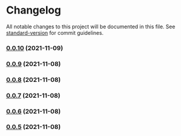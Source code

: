 # Changelog

All notable changes to this project will be documented in this file. See [standard-version](https://github.com/conventional-changelog/standard-version) for commit guidelines.

### [0.0.10](https://github.com/mrako/week-number/compare/v0.0.9...v0.0.10) (2021-11-09)

### [0.0.9](https://github.com/mrako/week-number/compare/v0.0.8...v0.0.9) (2021-11-08)

### [0.0.8](https://github.com/mrako/week-number/compare/v0.0.7...v0.0.8) (2021-11-08)

### [0.0.7](https://github.com/mrako/week-number/compare/v0.0.6...v0.0.7) (2021-11-08)

### [0.0.6](https://github.com/mrako/week-number/compare/v0.0.5...v0.0.6) (2021-11-08)

### [0.0.5](https://github.com/mrako/week-number/compare/v0.0.4...v0.0.5) (2021-11-08)
